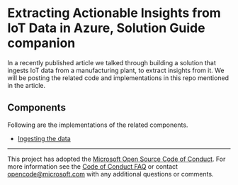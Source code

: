 # Extracting Actionable Insights from IoT Data in Azure, Solution Guide companion

In a recently published article <INSERT SOLUTION GUIDE LINK HERE> we talked through building a solution that ingests IoT data from a manufacturing plant, to extract insights from it. 
We will be posting the related code and implementations in this repo mentioned in the article.

## Components
Following are the implementations of the related components.

- [Ingesting the data](./ingest/README.md)

---
This project has adopted the [Microsoft Open Source Code of Conduct](https://opensource.microsoft.com/codeofconduct/). For more information see the [Code of Conduct FAQ](https://opensource.microsoft.com/codeofconduct/faq/) or contact [opencode@microsoft.com](mailto:opencode@microsoft.com) with any additional questions or comments.
